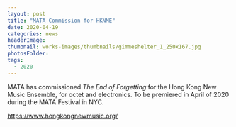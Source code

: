 ```yaml
---
layout: post
title: "MATA Commission for HKNME"
date: 2020-04-19
categories: news
headerImage:
thumbnail: works-images/thumbnails/gimmeshelter_1_250x167.jpg
photosFolder:
tags:
  - 2020
---
```

MATA has commissioned *The End of Forgetting* for the Hong Kong New Music Ensemble, for octet and electronics. To be premiered in April of 2020 during the MATA Festival in NYC.

https://www.hongkongnewmusic.org/
